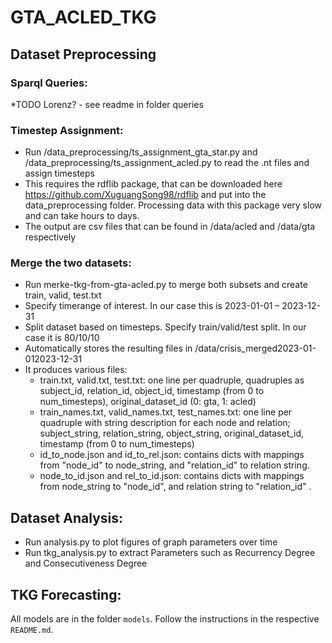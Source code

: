 
# GTA_ACLED_TKG

## Dataset Preprocessing 
### Sparql Queries:
*TODO Lorenz?  - see readme in folder queries

### Timestep Assignment:
* Run /data_preprocessing/ts_assignment_gta_star.py and /data_preprocessing/ts_assignment_acled.py to read the .nt files and assign timesteps
* This requires the rdflib package, that can be downloaded here https://github.com/XuguangSong98/rdflib and put into the data_preprocessing folder. Processing data with this package very slow and can take hours to days.
* The output are csv files that can be found in /data/acled and /data/gta respectively

### Merge the two datasets:
* Run merke-tkg-from-gta-acled.py to merge both subsets and create train, valid, test.txt
* Specify timerange of interest. In our case this is 2023-01-01 – 2023-12-31
* Split dataset based on timesteps. Specify train/valid/test split. In our case it is 80/10/10
* Automatically stores the resulting files in /data/crisis_merged2023-01-012023-12-31
* It produces various files:
  * train.txt, valid.txt, test.txt: one line per quadruple, quadruples as subject_id, relation_id, object_id, timestamp (from 0 to num_timesteps), original_dataset_id (0: gta, 1: acled)
  * train_names.txt, valid_names.txt, test_names.txt: one line per quadruple with string description for each node and relation; subject_string, relation_string, object_string, original_dataset_id, timestamp (from 0 to num_timesteps)
  * id_to_node.json and id_to_rel.json: contains dicts with mappings from "node_id" to node_string, and "relation_id" to relation string.
  * node_to_id.json and rel_to_id.json: contains dicts with mappings from node_string to "node_id", and relation string to "relation_id" .

## Dataset Analysis:
* Run analysis.py to plot figures of graph parameters over time
* Run tkg_analysis.py to extract Parameters such as Recurrency Degree and Consecutiveness Degree

## TKG Forecasting:
All models are in the folder ```models```. Follow the instructions in the respective ```README.md```.

